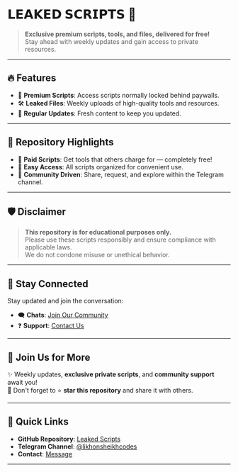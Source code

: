 # 𝗟𝗘𝗔𝗞𝗘𝗗 𝗦𝗖𝗥𝗜𝗣𝗧𝗦 🎯

> **Exclusive premium scripts, tools, and files, delivered for free!**  
> Stay ahead with weekly updates and gain access to private resources.

---

## 🔥 Features

- 🥇 **Premium Scripts**: Access scripts normally locked behind paywalls.
- 🛠️ **Leaked Files**: Weekly uploads of high-quality tools and resources.
- 📆 **Regular Updates**: Fresh content to keep you updated.

---

## 📂 Repository Highlights

- 📜 **Paid Scripts**: Get tools that others charge for — completely free!
- 🔗 **Easy Access**: All scripts organized for convenient use.
- 🚀 **Community Driven**: Share, request, and explore within the Telegram channel.

---

## 🛡️ Disclaimer

> **This repository is for educational purposes only.**  
> Please use these scripts responsibly and ensure compliance with applicable laws.  
> We do not condone misuse or unethical behavior.

---

## 📢 Stay Connected

Stay updated and join the conversation:  

- 🗨️ **Chats**: [Join Our Community](https://t.me/likhonsheikhcodes)  
- ❓ **Support**: [Contact Us](https://t.me/likhonsheikh)  

---

## 📌 Join Us for More

✨ Weekly updates, **exclusive private scripts**, and **community support** await you!  
🌟 Don't forget to ⭐ **star this repository** and share it with others.

---

## 🔗 Quick Links

- **GitHub Repository**: [Leaked Scripts](https://github.com/likhonsheikhcodes/LeakedScripts)  
- **Telegram Channel**: [@likhonsheikhcodes](https://t.me/likhonsheikhcodes)  
- **Contact**: [Message](https://t.me/likhonsheikh)  

---
